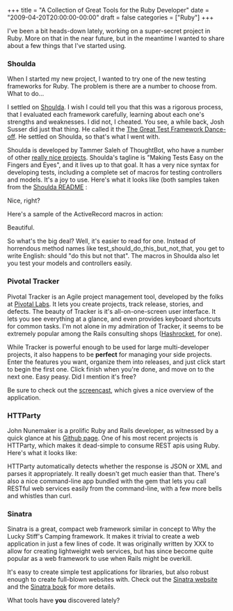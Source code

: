 +++
title = "A Collection of Great Tools for the Ruby Developer"
date = "2009-04-20T20:00:00-00:00"
draft = false
categories = ["Ruby"]
+++

I've been a bit heads-down lately, working on a super-secret project in
Ruby. More on that in the near future, but in the meantime I wanted to
share about a few things that I've started using.

### Shoulda

When I started my new project, I wanted to try one of the new testing
frameworks for Ruby. The problem is there are a number to choose from.
What to do...

I settled on [Shoulda](http://www.thoughtbot.com/projects/shoulda/). I
wish I could tell you that this was a rigorous process, that I evaluated
each framework carefully, learning about each one's strengths and
weaknesses. I did not, I cheated. You see, a while back, Josh Susser did
just that thing. He called it the [The Great Test Framework
Dance-off](http://blog.hasmanythrough.com/2008/6/1/the-great-test-framework-dance-off).
He settled on Shoulda, so that's what I went with.

Shoulda is developed by Tammer Saleh of ThoughtBot, who have a number of
other [really nice projects](http://www.thoughtbot.com/projects).
Shoulda's tagline is "Making Tests Easy on the Fingers and Eyes", and it
lives up to that goal. It has a very nice syntax for developing tests,
including a complete set of macros for testing controllers and models.
It's a joy to use. Here's what it looks like (both samples taken from
the [Shoulda README](http://github.com/thoughtbot/shoulda/tree/master) :

<script src="http://gist.github.com/98899.js">
</script>
Nice, right?

Here's a sample of the ActiveRecord macros in action:

<script src="http://gist.github.com/98901.js">
</script>
Beautiful.

So what's the big deal? Well, it's easier to read for one. Instead of
horrendous method names like test\_should\_do\_this\_but\_not\_that, you
get to write English: should "do this but not that". The macros in
Shoulda also let you test your models and controllers easily.

### Pivotal Tracker

Pivotal Tracker is an Agile project management tool, developed by the
folks at [Pivotal Labs](http://pivotallabs.com). It lets you create
projects, track release, stories, and defects. The beauty of Tracker is
it's all-on-one-screen user interface. It lets you see everything at a
glance, and even provides keyboard shortcuts for common tasks. I'm not
alone in my admiration of Tracker, it seems to be extremely popular
among the Rails consulting shops ([Hashrocket](http://hashrocket.com),
for one).

While Tracker is powerful enough to be used for large multi-developer
projects, it also happens to be **perfect** for managing your side
projects. Enter the features you want, organize them into releases, and
just click start to begin the first one. Click finish when you're done,
and move on to the next one. Easy peasy. Did I mention it's free?

Be sure to check out the
[screencast](https://www.pivotaltracker.com/learnmore), which gives a
nice overview of the application.

### HTTParty

John Nunemaker is a prolific Ruby and Rails developer, as witnessed by a
quick glance at his [Github page](http://github.com/jnunemaker/). One of
his most recent projects is HTTParty, which makes it dead-simple to
consume REST apis using Ruby. Here's what it looks like:

<script src="http://gist.github.com/93344.js">
</script>
HTTParty automatically detects whether the response is JSON or XML and
parses it appropriately. It really doesn't get much easier than that.
There's also a nice command-line app bundled with the gem that lets you
call RESTful web services easily from the command-line, with a few more
bells and whistles than curl.

### Sinatra

Sinatra is a great, compact web framework similar in concept to Why the
Lucky Stiff's Camping framework. It makes it trivial to create a web
application in just a few lines of code. It was originally written by
XXX to allow for creating lightweight web services, but has since become
quite popular as a web framework to use when Rails might be overkill.

<script src="http://gist.github.com/93347.js">
</script>
It's easy to create simple test applications for libraries, but also
robust enough to create full-blown websites with. Check out the [Sinatra
website](http://www.sinatrarb.com) and the [Sinatra
book](http://www.sinatrarb.com/book.html) for more details.

What tools have **you** discovered lately?

